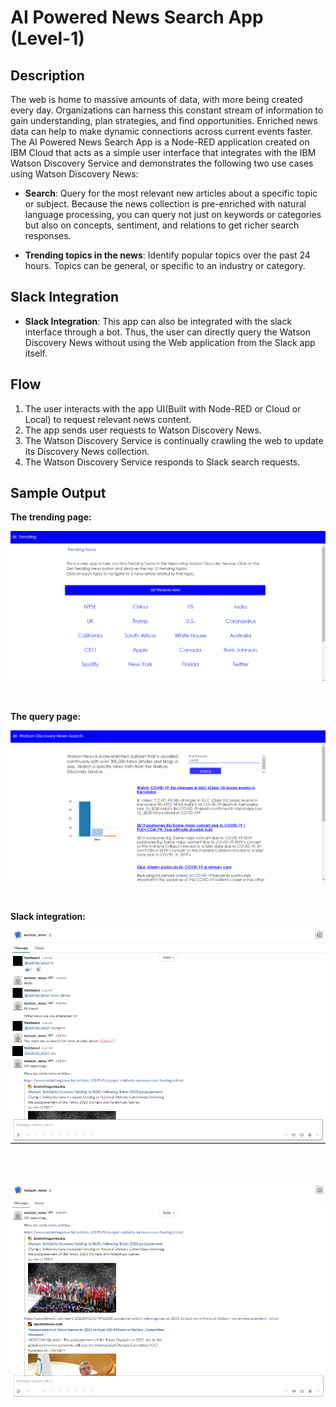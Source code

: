 # AI Powered News Search App (Level-1)

## Description

The web is home to massive amounts of data, with more being created every day. Organizations can harness this constant stream of information to gain understanding, plan strategies, and find opportunities. Enriched news data can help to make dynamic connections across current events faster.
The AI Powered News Search App is a Node-RED application created on IBM Cloud that acts as a simple user interface that integrates with the IBM Watson Discovery Service and demonstrates the following two use cases using Watson Discovery News:

* **Search**: Query for the most relevant new articles about a specific topic or subject. Because the news collection is pre-enriched with natural language processing, you can query not just on keywords or categories but also on concepts, sentiment, and relations to get richer search responses.

* **Trending topics in the news**: Identify popular topics over the past 24 hours. Topics can be general, or specific to an industry or category.

## Slack Integration

* **Slack Integration**: This app can also be integrated with the slack interface through a bot. Thus, the user can directly query the Watson Discovery News without using the Web application from the Slack app itself.

## Flow

1. The user interacts with the app UI(Built with Node-RED or Cloud or Local) to request relevant news content.
2. The app sends user requests to Watson Discovery News.
3. The Watson Discovery Service is continually crawling the web to update its Discovery News collection.
4. The Watson Discovery Service responds to Slack search requests.

## Sample Output

**The trending page:**

![demo](results/trending_topics.png)

<br>

**The query page:**

![demo](results/query_builder.png)

<br>

**Slack integration:**

![slack](results/slack1.png)

<br><br>

![slack](results/slack2.png)


